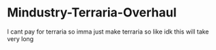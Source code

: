 # Mindustry-Terraria-Overhaul
I cant pay for terraria so imma just make terraria
so like idk this will take very long
